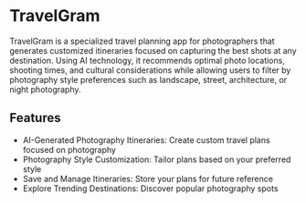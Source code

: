 # TravelGram

TravelGram is a specialized travel planning app for photographers that generates customized itineraries focused on capturing the best shots at any destination. Using AI technology, it recommends optimal photo locations, shooting times, and cultural considerations while allowing users to filter by photography style preferences such as landscape, street, architecture, or night photography.

## Features

- AI-Generated Photography Itineraries: Create custom travel plans focused on photography
- Photography Style Customization: Tailor plans based on your preferred style
- Save and Manage Itineraries: Store your plans for future reference
- Explore Trending Destinations: Discover popular photography spots